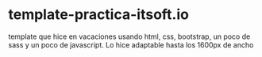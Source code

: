 # template-practica-itsoft.io
template que hice en vacaciones usando html, css, bootstrap, un poco de sass y un poco de javascript. Lo hice adaptable hasta los 1600px de ancho
